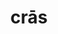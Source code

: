 ---
title: crās
meaning: tomorrow
ch: [ten, f1, f, 7r, 24rv]
pos: adverb
derivative: procrastinate
laudio: ../assets/audio/cras-laudio.mp3
haudio: ../assets/audio/cras-laudio.mp3
six: y
---